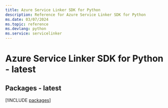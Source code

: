 ```yaml
---
title: Azure Service Linker SDK for Python
description: Reference for Azure Service Linker SDK for Python
ms.date: 03/07/2024
ms.topic: reference
ms.devlang: python
ms.service: servicelinker
---
```

# Azure Service Linker SDK for Python - latest
## Packages - latest
[!INCLUDE [packages](service-linker-index.md)]